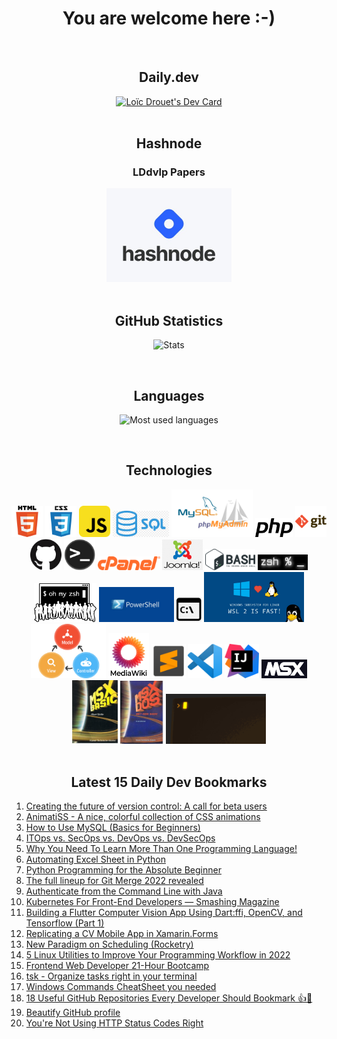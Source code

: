 <h1 align="center"> You are welcome here :-)</h1>

<br />

<div align="center">
    <h2>Daily.dev</h2>    
    <a href="https://app.daily.dev/LDdvlp">
        <img
            src="https://api.daily.dev/devcards/6a2db644d7b342d5924aa8a261fc3c97.png?r=d2h" width="400"
            alt="Loïc Drouet's Dev Card" 
        />
    </a>
</div>

<br />

<div align="center">
    <h2>Hashnode</h2>
    <h3>LDdvlp Papers</h3>
    <a href="https://lddvlp.hashnode.dev/">
        <img 
            src="/images/00-hashnode-logo.jfif" 
            width="200" alt="LDdvlp Papers" 
        />
    </a>
</div>

<br />

<div align="center">
    <h2>GitHub Statistics</h2>
    
![Stats](https://github-readme-stats.vercel.app/api?username=lddvlp&show_icons=true&theme=radical&count_private=true)

</div>

<br />

<div align="center">
    <h2>Languages</h2>

![Most used languages](https://github-readme-stats.vercel.app/api/top-langs/?username=lddvlp)

</div>

<br />

<div align="center">
    <h2>Technologies</h2>

<!-- Image #01    -->
<img alt="HTML5" width="50px" src="https://raw.githubusercontent.com/github/explore/80688e429a7d4ef2fca1e82350fe8e3517d3494d/topics/html/html.png" />

<!-- Image #02    -->
<img alt="CSS3" width="50px" src="https://raw.githubusercontent.com/github/explore/80688e429a7d4ef2fca1e82350fe8e3517d3494d/topics/css/css.png" />

<!-- Image #03    -->
<img alt="JavaScript" width="50px"   src="/images/03-javascript-logo.png" />

<!-- Image #04    -->
<img alt="SQL" width="90px" src="/images/04-sql-logo.jpg" />

<!-- Image #05    -->
<img alt="phpMyAdmin-MySQL" width="130px" src="/images/05-phpmyadmin-mysql-logo.png" />

<!-- Image #06    -->
<img alt="PHP" width="60px" src="/images/06-php-logo-alt.png" />

<!-- Image #07    -->
<img alt="Git" width="50px" src="https://raw.githubusercontent.com/github/explore/80688e429a7d4ef2fca1e82350fe8e3517d3494d/topics/git/git.png" />

<!-- Image #08    -->
<img alt="GitHub" width="50px" src="https://raw.githubusercontent.com/github/explore/78df643247d429f6cc873026c0622819ad797942/topics/github/github.png" />

<!-- Image #09    -->
<img alt="Shell" width="50px" src="https://raw.githubusercontent.com/github/explore/80688e429a7d4ef2fca1e82350fe8e3517d3494d/topics/terminal/terminal.png" />

<!-- Image #10    -->
<img alt="cPanel" width="100px" src="/images/10-cpanel-logo.png" />

<!-- Image #11    -->
<img alt="Joomla!" width="65px" src="/images/11-joomla-logo.png" />

<!-- Image #12    -->
<img alt="Bash" width="80px" src="/images/12-bash-logo.png" />

<!-- Image #13    -->
<img alt="Zsh" width="80px" src="/images/13-zsh-logo.gif" />

<!-- Image #14    -->
<img alt="Oh My Zsh" width="100px" src="/images/14-oh_my_zsh-logo.png" />

<!-- Image #15    -->
<img alt="PowerShell" width="120px" src="/images/15-powershell-logo.jpg" />

<!-- Image #16    -->
<img alt="cmd" width="40px" src="/images/16-cmd-logo.png" />

<!-- Image #17    -->
<img alt="WSL2" width="160px" src="/images/17-wsl2-logo.jpg" />

<!-- Image #18    -->
<img alt="MVC" width="120px" src="/images/18-mvc-logo.jpg" />

<!-- Image #19    -->
<img alt="MediaWiki" width="65px" src="/images/19-mediawiki-logo.png" />

<!-- Image #90    -->
<img alt="Sublime Text" width="55px" src="/images/90-sublime_text-logo.png" />

<!-- Image #91    -->
<img alt="VS Code" width="55px" src="/images/91-vs_code-logo.png" />

<!-- Image #92    -->
<img alt="IntelliJ IDEA" width="55px" src="/images/92-intellij_idea.png" />

<!-- Image #95   -->
<img alt="MSX" width="73px" src="/images/95-msx-logo.png" />

<!-- Image #96    -->
<img alt="MSX-BASIC" width="73px" src="/images/96-msx_ basic-logo.jfif" />

<!-- Image #97    -->
<img alt="MSX-DOS" width="69px" src="/images/97-msx_dos-logo.jpg" />

<!-- Image #99    -->
<img alt="Amber Terminal" width="160px" src="/images/98-amber_terminal.gif" />

</div>

<br />

<div align="center">
    <h2>Latest 15 Daily Dev Bookmarks</h2>
</div>

<!-- daily.dev BOOKMARKS:START -->
1. [Creating the future of version control: A call for beta users](https://app.daily.dev/posts/44aKboHMy?utm_source=rss&utm_medium=bookmarks&utm_campaign=Yaq6rDv_C)
2. [AnimatiSS - A nice, colorful collection of CSS animations](https://app.daily.dev/posts/XtCnF9C6x?utm_source=rss&utm_medium=bookmarks&utm_campaign=Yaq6rDv_C)
3. [How to Use MySQL &lpar;Basics for Beginners&rpar;](https://app.daily.dev/posts/iW8wiLxhu?utm_source=rss&utm_medium=bookmarks&utm_campaign=Yaq6rDv_C)
4. [ITOps vs. SecOps vs. DevOps vs. DevSecOps](https://app.daily.dev/posts/mgqRWKsip?utm_source=rss&utm_medium=bookmarks&utm_campaign=Yaq6rDv_C)
5. [Why You Need To Learn More Than One Programming Language!](https://app.daily.dev/posts/KdNTKk7hW?utm_source=rss&utm_medium=bookmarks&utm_campaign=Yaq6rDv_C)
6. [Automating Excel Sheet in Python](https://app.daily.dev/posts/fwOAsnz7M?utm_source=rss&utm_medium=bookmarks&utm_campaign=Yaq6rDv_C)
7. [Python Programming for the Absolute Beginner](https://app.daily.dev/posts/xUNe37pnY?utm_source=rss&utm_medium=bookmarks&utm_campaign=Yaq6rDv_C)
8. [The full lineup for Git Merge 2022 revealed](https://app.daily.dev/posts/0_jKA-h4Y?utm_source=rss&utm_medium=bookmarks&utm_campaign=Yaq6rDv_C)
9. [Authenticate from the Command Line with Java](https://app.daily.dev/posts/2zAVsgHFU?utm_source=rss&utm_medium=bookmarks&utm_campaign=Yaq6rDv_C)
10. [Kubernetes For Front-End Developers — Smashing Magazine](https://app.daily.dev/posts/3FIwQ3BQY?utm_source=rss&utm_medium=bookmarks&utm_campaign=Yaq6rDv_C)
11. [Building a Flutter Computer Vision App Using Dart:ffi, OpenCV, and Tensorflow &lpar;Part 1&rpar;](https://app.daily.dev/posts/Lwj9jM3Kf?utm_source=rss&utm_medium=bookmarks&utm_campaign=Yaq6rDv_C)
12. [Replicating a CV Mobile App in Xamarin.Forms](https://app.daily.dev/posts/lczW5GXXu?utm_source=rss&utm_medium=bookmarks&utm_campaign=Yaq6rDv_C)
13. [New Paradigm on Scheduling &lpar;Rocketry&rpar;](https://app.daily.dev/posts/CvoVBklg-?utm_source=rss&utm_medium=bookmarks&utm_campaign=Yaq6rDv_C)
14. [5 Linux Utilities to Improve Your Programming Workflow in 2022](https://app.daily.dev/posts/oek2U20kd?utm_source=rss&utm_medium=bookmarks&utm_campaign=Yaq6rDv_C)
15. [Frontend Web Developer 21-Hour Bootcamp](https://app.daily.dev/posts/e-lUEsSk8?utm_source=rss&utm_medium=bookmarks&utm_campaign=Yaq6rDv_C)
16. [tsk - Organize tasks right in your terminal](https://app.daily.dev/posts/5w-AqzcHm?utm_source=rss&utm_medium=bookmarks&utm_campaign=Yaq6rDv_C)
17. [Windows Commands CheatSheet you needed](https://app.daily.dev/posts/VbheI1kSZ?utm_source=rss&utm_medium=bookmarks&utm_campaign=Yaq6rDv_C)
18. [18 Useful GitHub Repositories Every Developer Should Bookmark 👍💯](https://app.daily.dev/posts/Sm8RfxEqS?utm_source=rss&utm_medium=bookmarks&utm_campaign=Yaq6rDv_C)
19. [Beautify GitHub profile](https://app.daily.dev/posts/NWxwqeXa1?utm_source=rss&utm_medium=bookmarks&utm_campaign=Yaq6rDv_C)
20. [You&#39;re Not Using HTTP Status Codes Right](https://app.daily.dev/posts/fIDhRAaya?utm_source=rss&utm_medium=bookmarks&utm_campaign=Yaq6rDv_C)

<!-- daily.dev BOOKMARKS:END -->
